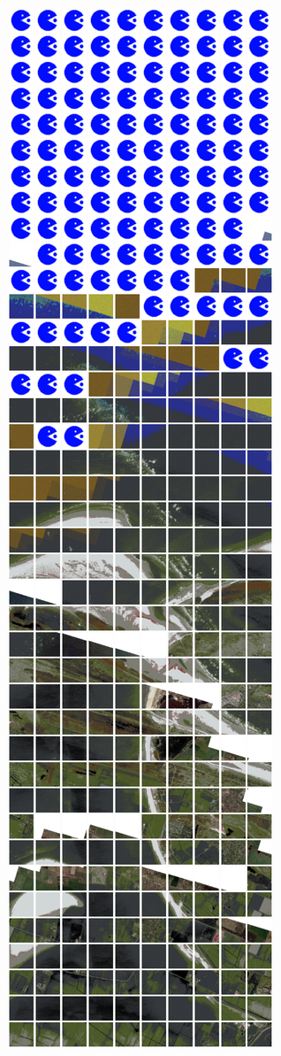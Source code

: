 <html>
<div>
<img src="https://github.com/HakkaTjakka/NL_TILE_MAP/blob/main/source.png" height="44" width="44">
<img src="https://github.com/HakkaTjakka/NL_TILE_MAP/blob/main/source.png" height="44" width="44">
<img src="https://github.com/HakkaTjakka/NL_TILE_MAP/blob/main/source.png" height="44" width="44">
<img src="https://github.com/HakkaTjakka/NL_TILE_MAP/blob/main/source.png" height="44" width="44">
<img src="https://github.com/HakkaTjakka/NL_TILE_MAP/blob/main/source.png" height="44" width="44">
<img src="https://github.com/HakkaTjakka/NL_TILE_MAP/blob/main/source.png" height="44" width="44">
<img src="https://github.com/HakkaTjakka/NL_TILE_MAP/blob/main/source.png" height="44" width="44">
<img src="https://github.com/HakkaTjakka/NL_TILE_MAP/blob/main/source.png" height="44" width="44">
<img src="https://github.com/HakkaTjakka/NL_TILE_MAP/blob/main/source.png" height="44" width="44">
<img src="https://github.com/HakkaTjakka/NL_TILE_MAP/blob/main/source.png" height="44" width="44">
<img src="https://github.com/HakkaTjakka/NL_TILE_MAP/blob/main/source.png" height="44" width="44">
<img src="https://github.com/HakkaTjakka/NL_TILE_MAP/blob/main/source.png" height="44" width="44">
<img src="https://github.com/HakkaTjakka/NL_TILE_MAP/blob/main/source.png" height="44" width="44">
<img src="https://github.com/HakkaTjakka/NL_TILE_MAP/blob/main/source.png" height="44" width="44">
<img src="https://github.com/HakkaTjakka/NL_TILE_MAP/blob/main/source.png" height="44" width="44">
<img src="https://github.com/HakkaTjakka/NL_TILE_MAP/blob/main/source.png" height="44" width="44">
<img src="https://github.com/HakkaTjakka/NL_TILE_MAP/blob/main/source.png" height="44" width="44">
<img src="https://github.com/HakkaTjakka/NL_TILE_MAP/blob/main/source.png" height="44" width="44">
<img src="https://github.com/HakkaTjakka/NL_TILE_MAP/blob/main/source.png" height="44" width="44">
<img src="https://github.com/HakkaTjakka/NL_TILE_MAP/blob/main/source.png" height="44" width="44">
<br>
<img src="https://github.com/HakkaTjakka/NL_TILE_MAP/blob/main/source.png" height="44" width="44">
<img src="https://github.com/HakkaTjakka/NL_TILE_MAP/blob/main/source.png" height="44" width="44">
<img src="https://github.com/HakkaTjakka/NL_TILE_MAP/blob/main/source.png" height="44" width="44">
<img src="https://github.com/HakkaTjakka/NL_TILE_MAP/blob/main/source.png" height="44" width="44">
<img src="https://github.com/HakkaTjakka/NL_TILE_MAP/blob/main/source.png" height="44" width="44">
<img src="https://github.com/HakkaTjakka/NL_TILE_MAP/blob/main/source.png" height="44" width="44">
<img src="https://github.com/HakkaTjakka/NL_TILE_MAP/blob/main/source.png" height="44" width="44">
<img src="https://github.com/HakkaTjakka/NL_TILE_MAP/blob/main/source.png" height="44" width="44">
<img src="https://github.com/HakkaTjakka/NL_TILE_MAP/blob/main/source.png" height="44" width="44">
<img src="https://github.com/HakkaTjakka/NL_TILE_MAP/blob/main/source.png" height="44" width="44">
<img src="https://github.com/HakkaTjakka/NL_TILE_MAP/blob/main/source.png" height="44" width="44">
<img src="https://github.com/HakkaTjakka/NL_TILE_MAP/blob/main/source.png" height="44" width="44">
<img src="https://github.com/HakkaTjakka/NL_TILE_MAP/blob/main/source.png" height="44" width="44">
<img src="https://github.com/HakkaTjakka/NL_TILE_MAP/blob/main/source.png" height="44" width="44">
<img src="https://github.com/HakkaTjakka/NL_TILE_MAP/blob/main/source.png" height="44" width="44">
<img src="https://github.com/HakkaTjakka/NL_TILE_MAP/blob/main/source.png" height="44" width="44">
<img src="https://github.com/HakkaTjakka/NL_TILE_MAP/blob/main/source.png" height="44" width="44">
<img src="https://github.com/HakkaTjakka/NL_TILE_MAP/blob/main/source.png" height="44" width="44">
<img src="https://github.com/HakkaTjakka/NL_TILE_MAP/blob/main/source.png" height="44" width="44">
<img src="https://github.com/HakkaTjakka/NL_TILE_MAP/blob/main/source.png" height="44" width="44">
<br>
<img src="https://github.com/HakkaTjakka/NL_TILE_MAP/blob/main/source.png" height="44" width="44">
<img src="https://github.com/HakkaTjakka/NL_TILE_MAP/blob/main/source.png" height="44" width="44">
<img src="https://github.com/HakkaTjakka/NL_TILE_MAP/blob/main/source.png" height="44" width="44">
<img src="https://github.com/HakkaTjakka/NL_TILE_MAP/blob/main/source.png" height="44" width="44">
<img src="https://github.com/HakkaTjakka/NL_TILE_MAP/blob/main/source.png" height="44" width="44">
<img src="https://github.com/HakkaTjakka/NL_TILE_MAP/blob/main/source.png" height="44" width="44">
<img src="https://github.com/HakkaTjakka/NL_TILE_MAP/blob/main/source.png" height="44" width="44">
<img src="https://github.com/HakkaTjakka/NL_TILE_MAP/blob/main/source.png" height="44" width="44">
<img src="https://github.com/HakkaTjakka/NL_TILE_MAP/blob/main/source.png" height="44" width="44">
<img src="https://github.com/HakkaTjakka/NL_TILE_MAP/blob/main/source.png" height="44" width="44">
<img src="https://github.com/HakkaTjakka/NL_TILE_MAP/blob/main/source.png" height="44" width="44">
<img src="https://github.com/HakkaTjakka/NL_TILE_MAP/blob/main/source.png" height="44" width="44">
<img src="https://github.com/HakkaTjakka/NL_TILE_MAP/blob/main/source.png" height="44" width="44">
<img src="https://github.com/HakkaTjakka/NL_TILE_MAP/blob/main/source.png" height="44" width="44">
<img src="https://github.com/HakkaTjakka/NL_TILE_MAP/blob/main/source.png" height="44" width="44">
<img src="https://github.com/HakkaTjakka/NL_TILE_MAP/blob/main/source.png" height="44" width="44">
<img src="https://github.com/HakkaTjakka/NL_TILE_MAP/blob/main/source.png" height="44" width="44">
<img src="https://github.com/HakkaTjakka/NL_TILE_MAP/blob/main/source.png" height="44" width="44">
<img src="https://github.com/HakkaTjakka/NL_TILE_MAP/blob/main/source.png" height="44" width="44">
<img src="https://github.com/HakkaTjakka/NL_TILE_MAP/blob/main/source.png" height="44" width="44">
<br>
<img src="https://github.com/HakkaTjakka/NL_TILE_MAP/blob/main/source.png" height="44" width="44">
<img src="https://github.com/HakkaTjakka/NL_TILE_MAP/blob/main/source.png" height="44" width="44">
<img src="https://github.com/HakkaTjakka/NL_TILE_MAP/blob/main/source.png" height="44" width="44">
<img src="https://github.com/HakkaTjakka/NL_TILE_MAP/blob/main/source.png" height="44" width="44">
<img src="https://github.com/HakkaTjakka/NL_TILE_MAP/blob/main/source.png" height="44" width="44">
<img src="https://github.com/HakkaTjakka/NL_TILE_MAP/blob/main/source.png" height="44" width="44">
<img src="https://github.com/HakkaTjakka/NL_TILE_MAP/blob/main/source.png" height="44" width="44">
<img src="https://github.com/HakkaTjakka/NL_TILE_MAP/blob/main/source.png" height="44" width="44">
<img src="https://github.com/HakkaTjakka/NL_TILE_MAP/blob/main/source.png" height="44" width="44">
<img src="https://github.com/HakkaTjakka/NL_TILE_MAP/blob/main/source.png" height="44" width="44">
<img src="https://github.com/HakkaTjakka/NL_TILE_MAP/blob/main/source.png" height="44" width="44">
<img src="https://github.com/HakkaTjakka/NL_TILE_MAP/blob/main/source.png" height="44" width="44">
<img src="https://github.com/HakkaTjakka/NL_TILE_MAP/blob/main/source.png" height="44" width="44">
<img src="https://github.com/HakkaTjakka/NL_TILE_MAP/blob/main/source.png" height="44" width="44">
<img src="https://github.com/HakkaTjakka/NL_TILE_MAP/blob/main/source.png" height="44" width="44">
<img src="https://github.com/HakkaTjakka/NL_TILE_MAP/blob/main/source.png" height="44" width="44">
<img src="https://github.com/HakkaTjakka/NL_TILE_MAP/blob/main/source.png" height="44" width="44">
<img src="https://github.com/HakkaTjakka/NL_TILE_MAP/blob/main/source.png" height="44" width="44">
<img src="https://github.com/HakkaTjakka/NL_TILE_MAP/blob/main/source.png" height="44" width="44">
<img src="https://github.com/HakkaTjakka/NL_TILE_MAP/blob/main/source.png" height="44" width="44">
<br>
<img src="https://github.com/HakkaTjakka/NL_TILE_MAP/blob/main/source.png" height="44" width="44">
<img src="https://github.com/HakkaTjakka/NL_TILE_MAP/blob/main/source.png" height="44" width="44">
<img src="https://github.com/HakkaTjakka/NL_TILE_MAP/blob/main/source.png" height="44" width="44">
<img src="https://github.com/HakkaTjakka/NL_TILE_MAP/blob/main/source.png" height="44" width="44">
<img src="https://github.com/HakkaTjakka/NL_TILE_MAP/blob/main/source.png" height="44" width="44">
<img src="https://github.com/HakkaTjakka/NL_TILE_MAP/blob/main/source.png" height="44" width="44">
<img src="https://github.com/HakkaTjakka/NL_TILE_MAP/blob/main/source.png" height="44" width="44">
<img src="https://github.com/HakkaTjakka/NL_TILE_MAP/blob/main/source.png" height="44" width="44">
<img src="https://github.com/HakkaTjakka/NL_TILE_MAP/blob/main/source.png" height="44" width="44">
<img src="https://github.com/HakkaTjakka/NL_TILE_MAP/blob/main/18/636/-1076/r.6369.-10756.png" height="44" width="44">
<img src="https://github.com/HakkaTjakka/NL_TILE_MAP/blob/main/18/637/-1076/r.6370.-10756.png" height="44" width="44">
<img src="https://github.com/HakkaTjakka/NL_TILE_MAP/blob/main/source.png" height="44" width="44">
<img src="https://github.com/HakkaTjakka/NL_TILE_MAP/blob/main/source.png" height="44" width="44">
<img src="https://github.com/HakkaTjakka/NL_TILE_MAP/blob/main/source.png" height="44" width="44">
<img src="https://github.com/HakkaTjakka/NL_TILE_MAP/blob/main/source.png" height="44" width="44">
<img src="https://github.com/HakkaTjakka/NL_TILE_MAP/blob/main/source.png" height="44" width="44">
<img src="https://github.com/HakkaTjakka/NL_TILE_MAP/blob/main/source.png" height="44" width="44">
<img src="https://github.com/HakkaTjakka/NL_TILE_MAP/blob/main/source.png" height="44" width="44">
<img src="https://github.com/HakkaTjakka/NL_TILE_MAP/blob/main/source.png" height="44" width="44">
<img src="https://github.com/HakkaTjakka/NL_TILE_MAP/blob/main/source.png" height="44" width="44">
<br>
<img src="https://github.com/HakkaTjakka/NL_TILE_MAP/blob/main/source.png" height="44" width="44">
<img src="https://github.com/HakkaTjakka/NL_TILE_MAP/blob/main/source.png" height="44" width="44">
<img src="https://github.com/HakkaTjakka/NL_TILE_MAP/blob/main/source.png" height="44" width="44">
<img src="https://github.com/HakkaTjakka/NL_TILE_MAP/blob/main/source.png" height="44" width="44">
<img src="https://github.com/HakkaTjakka/NL_TILE_MAP/blob/main/source.png" height="44" width="44">
<img src="https://github.com/HakkaTjakka/NL_TILE_MAP/blob/main/source.png" height="44" width="44">
<img src="https://github.com/HakkaTjakka/NL_TILE_MAP/blob/main/source.png" height="44" width="44">
<img src="https://github.com/HakkaTjakka/NL_TILE_MAP/blob/main/18/636/-1076/r.6367.-10755.png" height="44" width="44">
<img src="https://github.com/HakkaTjakka/NL_TILE_MAP/blob/main/18/636/-1076/r.6368.-10755.png" height="44" width="44">
<img src="https://github.com/HakkaTjakka/NL_TILE_MAP/blob/main/18/636/-1076/r.6369.-10755.png" height="44" width="44">
<img src="https://github.com/HakkaTjakka/NL_TILE_MAP/blob/main/18/637/-1076/r.6370.-10755.png" height="44" width="44">
<img src="https://github.com/HakkaTjakka/NL_TILE_MAP/blob/main/18/637/-1076/r.6371.-10755.png" height="44" width="44">
<img src="https://github.com/HakkaTjakka/NL_TILE_MAP/blob/main/18/637/-1076/r.6372.-10755.png" height="44" width="44">
<img src="https://github.com/HakkaTjakka/NL_TILE_MAP/blob/main/18/637/-1076/r.6373.-10755.png" height="44" width="44">
<img src="https://github.com/HakkaTjakka/NL_TILE_MAP/blob/main/18/637/-1076/r.6374.-10755.png" height="44" width="44">
<img src="https://github.com/HakkaTjakka/NL_TILE_MAP/blob/main/source.png" height="44" width="44">
<img src="https://github.com/HakkaTjakka/NL_TILE_MAP/blob/main/source.png" height="44" width="44">
<img src="https://github.com/HakkaTjakka/NL_TILE_MAP/blob/main/source.png" height="44" width="44">
<img src="https://github.com/HakkaTjakka/NL_TILE_MAP/blob/main/source.png" height="44" width="44">
<img src="https://github.com/HakkaTjakka/NL_TILE_MAP/blob/main/source.png" height="44" width="44">
<br>
<img src="https://github.com/HakkaTjakka/NL_TILE_MAP/blob/main/source.png" height="44" width="44">
<img src="https://github.com/HakkaTjakka/NL_TILE_MAP/blob/main/source.png" height="44" width="44">
<img src="https://github.com/HakkaTjakka/NL_TILE_MAP/blob/main/source.png" height="44" width="44">
<img src="https://github.com/HakkaTjakka/NL_TILE_MAP/blob/main/source.png" height="44" width="44">
<img src="https://github.com/HakkaTjakka/NL_TILE_MAP/blob/main/source.png" height="44" width="44">
<img src="https://github.com/HakkaTjakka/NL_TILE_MAP/blob/main/18/636/-1076/r.6365.-10754.png" height="44" width="44">
<img src="https://github.com/HakkaTjakka/NL_TILE_MAP/blob/main/18/636/-1076/r.6366.-10754.png" height="44" width="44">
<img src="https://github.com/HakkaTjakka/NL_TILE_MAP/blob/main/18/636/-1076/r.6367.-10754.png" height="44" width="44">
<img src="https://github.com/HakkaTjakka/NL_TILE_MAP/blob/main/18/636/-1076/r.6368.-10754.png" height="44" width="44">
<img src="https://github.com/HakkaTjakka/NL_TILE_MAP/blob/main/18/636/-1076/r.6369.-10754.png" height="44" width="44">
<img src="https://github.com/HakkaTjakka/NL_TILE_MAP/blob/main/18/637/-1076/r.6370.-10754.png" height="44" width="44">
<img src="https://github.com/HakkaTjakka/NL_TILE_MAP/blob/main/18/637/-1076/r.6371.-10754.png" height="44" width="44">
<img src="https://github.com/HakkaTjakka/NL_TILE_MAP/blob/main/18/637/-1076/r.6372.-10754.png" height="44" width="44">
<img src="https://github.com/HakkaTjakka/NL_TILE_MAP/blob/main/18/637/-1076/r.6373.-10754.png" height="44" width="44">
<img src="https://github.com/HakkaTjakka/NL_TILE_MAP/blob/main/18/637/-1076/r.6374.-10754.png" height="44" width="44">
<img src="https://github.com/HakkaTjakka/NL_TILE_MAP/blob/main/18/637/-1076/r.6375.-10754.png" height="44" width="44">
<img src="https://github.com/HakkaTjakka/NL_TILE_MAP/blob/main/18/637/-1076/r.6376.-10754.png" height="44" width="44">
<img src="https://github.com/HakkaTjakka/NL_TILE_MAP/blob/main/18/637/-1076/r.6377.-10754.png" height="44" width="44">
<img src="https://github.com/HakkaTjakka/NL_TILE_MAP/blob/main/source.png" height="44" width="44">
<img src="https://github.com/HakkaTjakka/NL_TILE_MAP/blob/main/source.png" height="44" width="44">
<br>
<img src="https://github.com/HakkaTjakka/NL_TILE_MAP/blob/main/source.png" height="44" width="44">
<img src="https://github.com/HakkaTjakka/NL_TILE_MAP/blob/main/source.png" height="44" width="44">
<img src="https://github.com/HakkaTjakka/NL_TILE_MAP/blob/main/source.png" height="44" width="44">
<img src="https://github.com/HakkaTjakka/NL_TILE_MAP/blob/main/18/636/-1076/r.6363.-10753.png" height="44" width="44">
<img src="https://github.com/HakkaTjakka/NL_TILE_MAP/blob/main/18/636/-1076/r.6364.-10753.png" height="44" width="44">
<img src="https://github.com/HakkaTjakka/NL_TILE_MAP/blob/main/18/636/-1076/r.6365.-10753.png" height="44" width="44">
<img src="https://github.com/HakkaTjakka/NL_TILE_MAP/blob/main/18/636/-1076/r.6366.-10753.png" height="44" width="44">
<img src="https://github.com/HakkaTjakka/NL_TILE_MAP/blob/main/18/636/-1076/r.6367.-10753.png" height="44" width="44">
<img src="https://github.com/HakkaTjakka/NL_TILE_MAP/blob/main/18/636/-1076/r.6368.-10753.png" height="44" width="44">
<img src="https://github.com/HakkaTjakka/NL_TILE_MAP/blob/main/18/636/-1076/r.6369.-10753.png" height="44" width="44">
<img src="https://github.com/HakkaTjakka/NL_TILE_MAP/blob/main/18/637/-1076/r.6370.-10753.png" height="44" width="44">
<img src="https://github.com/HakkaTjakka/NL_TILE_MAP/blob/main/18/637/-1076/r.6371.-10753.png" height="44" width="44">
<img src="https://github.com/HakkaTjakka/NL_TILE_MAP/blob/main/18/637/-1076/r.6372.-10753.png" height="44" width="44">
<img src="https://github.com/HakkaTjakka/NL_TILE_MAP/blob/main/18/637/-1076/r.6373.-10753.png" height="44" width="44">
<img src="https://github.com/HakkaTjakka/NL_TILE_MAP/blob/main/18/637/-1076/r.6374.-10753.png" height="44" width="44">
<img src="https://github.com/HakkaTjakka/NL_TILE_MAP/blob/main/18/637/-1076/r.6375.-10753.png" height="44" width="44">
<img src="https://github.com/HakkaTjakka/NL_TILE_MAP/blob/main/18/637/-1076/r.6376.-10753.png" height="44" width="44">
<img src="https://github.com/HakkaTjakka/NL_TILE_MAP/blob/main/18/637/-1076/r.6377.-10753.png" height="44" width="44">
<img src="https://github.com/HakkaTjakka/NL_TILE_MAP/blob/main/18/637/-1076/r.6378.-10753.png" height="44" width="44">
<img src="https://github.com/HakkaTjakka/NL_TILE_MAP/blob/main/18/637/-1076/r.6379.-10753.png" height="44" width="44">
<br>
<img src="https://github.com/HakkaTjakka/NL_TILE_MAP/blob/main/18/636/-1076/r.6360.-10752.png" height="44" width="44">
<img src="https://github.com/HakkaTjakka/NL_TILE_MAP/blob/main/source.png" height="44" width="44">
<img src="https://github.com/HakkaTjakka/NL_TILE_MAP/blob/main/source.png" height="44" width="44">
<img src="https://github.com/HakkaTjakka/NL_TILE_MAP/blob/main/18/636/-1076/r.6363.-10752.png" height="44" width="44">
<img src="https://github.com/HakkaTjakka/NL_TILE_MAP/blob/main/18/636/-1076/r.6364.-10752.png" height="44" width="44">
<img src="https://github.com/HakkaTjakka/NL_TILE_MAP/blob/main/18/636/-1076/r.6365.-10752.png" height="44" width="44">
<img src="https://github.com/HakkaTjakka/NL_TILE_MAP/blob/main/18/636/-1076/r.6366.-10752.png" height="44" width="44">
<img src="https://github.com/HakkaTjakka/NL_TILE_MAP/blob/main/18/636/-1076/r.6367.-10752.png" height="44" width="44">
<img src="https://github.com/HakkaTjakka/NL_TILE_MAP/blob/main/18/636/-1076/r.6368.-10752.png" height="44" width="44">
<img src="https://github.com/HakkaTjakka/NL_TILE_MAP/blob/main/18/636/-1076/r.6369.-10752.png" height="44" width="44">
<img src="https://github.com/HakkaTjakka/NL_TILE_MAP/blob/main/18/637/-1076/r.6370.-10752.png" height="44" width="44">
<img src="https://github.com/HakkaTjakka/NL_TILE_MAP/blob/main/18/637/-1076/r.6371.-10752.png" height="44" width="44">
<img src="https://github.com/HakkaTjakka/NL_TILE_MAP/blob/main/18/637/-1076/r.6372.-10752.png" height="44" width="44">
<img src="https://github.com/HakkaTjakka/NL_TILE_MAP/blob/main/18/637/-1076/r.6373.-10752.png" height="44" width="44">
<img src="https://github.com/HakkaTjakka/NL_TILE_MAP/blob/main/18/637/-1076/r.6374.-10752.png" height="44" width="44">
<img src="https://github.com/HakkaTjakka/NL_TILE_MAP/blob/main/18/637/-1076/r.6375.-10752.png" height="44" width="44">
<img src="https://github.com/HakkaTjakka/NL_TILE_MAP/blob/main/18/637/-1076/r.6376.-10752.png" height="44" width="44">
<img src="https://github.com/HakkaTjakka/NL_TILE_MAP/blob/main/18/637/-1076/r.6377.-10752.png" height="44" width="44">
<img src="https://github.com/HakkaTjakka/NL_TILE_MAP/blob/main/18/637/-1076/r.6378.-10752.png" height="44" width="44">
<img src="https://github.com/HakkaTjakka/NL_TILE_MAP/blob/main/18/637/-1076/r.6379.-10752.png" height="44" width="44">
<br>
<img src="https://github.com/HakkaTjakka/NL_TILE_MAP/blob/main/18/636/-1076/r.6360.-10751.png" height="44" width="44">
<img src="https://github.com/HakkaTjakka/NL_TILE_MAP/blob/main/18/636/-1076/r.6361.-10751.png" height="44" width="44">
<img src="https://github.com/HakkaTjakka/NL_TILE_MAP/blob/main/18/636/-1076/r.6362.-10751.png" height="44" width="44">
<img src="https://github.com/HakkaTjakka/NL_TILE_MAP/blob/main/18/636/-1076/r.6363.-10751.png" height="44" width="44">
<img src="https://github.com/HakkaTjakka/NL_TILE_MAP/blob/main/18/636/-1076/r.6364.-10751.png" height="44" width="44">
<img src="https://github.com/HakkaTjakka/NL_TILE_MAP/blob/main/18/636/-1076/r.6365.-10751.png" height="44" width="44">
<img src="https://github.com/HakkaTjakka/NL_TILE_MAP/blob/main/18/636/-1076/r.6366.-10751.png" height="44" width="44">
<img src="https://github.com/HakkaTjakka/NL_TILE_MAP/blob/main/18/636/-1076/r.6367.-10751.png" height="44" width="44">
<img src="https://github.com/HakkaTjakka/NL_TILE_MAP/blob/main/18/636/-1076/r.6368.-10751.png" height="44" width="44">
<img src="https://github.com/HakkaTjakka/NL_TILE_MAP/blob/main/18/636/-1076/r.6369.-10751.png" height="44" width="44">
<img src="https://github.com/HakkaTjakka/NL_TILE_MAP/blob/main/18/637/-1076/r.6370.-10751.png" height="44" width="44">
<img src="https://github.com/HakkaTjakka/NL_TILE_MAP/blob/main/18/637/-1076/r.6371.-10751.png" height="44" width="44">
<img src="https://github.com/HakkaTjakka/NL_TILE_MAP/blob/main/18/637/-1076/r.6372.-10751.png" height="44" width="44">
<img src="https://github.com/HakkaTjakka/NL_TILE_MAP/blob/main/18/637/-1076/r.6373.-10751.png" height="44" width="44">
<img src="https://github.com/HakkaTjakka/NL_TILE_MAP/blob/main/18/637/-1076/r.6374.-10751.png" height="44" width="44">
<img src="https://github.com/HakkaTjakka/NL_TILE_MAP/blob/main/18/637/-1076/r.6375.-10751.png" height="44" width="44">
<img src="https://github.com/HakkaTjakka/NL_TILE_MAP/blob/main/18/637/-1076/r.6376.-10751.png" height="44" width="44">
<img src="https://github.com/HakkaTjakka/NL_TILE_MAP/blob/main/18/637/-1076/r.6377.-10751.png" height="44" width="44">
<img src="https://github.com/HakkaTjakka/NL_TILE_MAP/blob/main/18/637/-1076/r.6378.-10751.png" height="44" width="44">
<img src="https://github.com/HakkaTjakka/NL_TILE_MAP/blob/main/18/637/-1076/r.6379.-10751.png" height="44" width="44">
<br>
<img src="https://github.com/HakkaTjakka/NL_TILE_MAP/blob/main/18/636/-1075/r.6360.-10750.png" height="44" width="44">
<img src="https://github.com/HakkaTjakka/NL_TILE_MAP/blob/main/18/636/-1075/r.6361.-10750.png" height="44" width="44">
<img src="https://github.com/HakkaTjakka/NL_TILE_MAP/blob/main/18/636/-1075/r.6362.-10750.png" height="44" width="44">
<img src="https://github.com/HakkaTjakka/NL_TILE_MAP/blob/main/18/636/-1075/r.6363.-10750.png" height="44" width="44">
<img src="https://github.com/HakkaTjakka/NL_TILE_MAP/blob/main/18/636/-1075/r.6364.-10750.png" height="44" width="44">
<img src="https://github.com/HakkaTjakka/NL_TILE_MAP/blob/main/18/636/-1075/r.6365.-10750.png" height="44" width="44">
<img src="https://github.com/HakkaTjakka/NL_TILE_MAP/blob/main/18/636/-1075/r.6366.-10750.png" height="44" width="44">
<img src="https://github.com/HakkaTjakka/NL_TILE_MAP/blob/main/18/636/-1075/r.6367.-10750.png" height="44" width="44">
<img src="https://github.com/HakkaTjakka/NL_TILE_MAP/blob/main/18/636/-1075/r.6368.-10750.png" height="44" width="44">
<img src="https://github.com/HakkaTjakka/NL_TILE_MAP/blob/main/18/636/-1075/r.6369.-10750.png" height="44" width="44">
<img src="https://github.com/HakkaTjakka/NL_TILE_MAP/blob/main/18/637/-1075/r.6370.-10750.png" height="44" width="44">
<img src="https://github.com/HakkaTjakka/NL_TILE_MAP/blob/main/18/637/-1075/r.6371.-10750.png" height="44" width="44">
<img src="https://github.com/HakkaTjakka/NL_TILE_MAP/blob/main/18/637/-1075/r.6372.-10750.png" height="44" width="44">
<img src="https://github.com/HakkaTjakka/NL_TILE_MAP/blob/main/18/637/-1075/r.6373.-10750.png" height="44" width="44">
<img src="https://github.com/HakkaTjakka/NL_TILE_MAP/blob/main/18/637/-1075/r.6374.-10750.png" height="44" width="44">
<img src="https://github.com/HakkaTjakka/NL_TILE_MAP/blob/main/18/637/-1075/r.6375.-10750.png" height="44" width="44">
<img src="https://github.com/HakkaTjakka/NL_TILE_MAP/blob/main/18/637/-1075/r.6376.-10750.png" height="44" width="44">
<img src="https://github.com/HakkaTjakka/NL_TILE_MAP/blob/main/18/637/-1075/r.6377.-10750.png" height="44" width="44">
<img src="https://github.com/HakkaTjakka/NL_TILE_MAP/blob/main/18/637/-1075/r.6378.-10750.png" height="44" width="44">
<img src="https://github.com/HakkaTjakka/NL_TILE_MAP/blob/main/18/637/-1075/r.6379.-10750.png" height="44" width="44">
<br>
<img src="https://github.com/HakkaTjakka/NL_TILE_MAP/blob/main/18/636/-1075/r.6360.-10749.png" height="44" width="44">
<img src="https://github.com/HakkaTjakka/NL_TILE_MAP/blob/main/18/636/-1075/r.6361.-10749.png" height="44" width="44">
<img src="https://github.com/HakkaTjakka/NL_TILE_MAP/blob/main/18/636/-1075/r.6362.-10749.png" height="44" width="44">
<img src="https://github.com/HakkaTjakka/NL_TILE_MAP/blob/main/18/636/-1075/r.6363.-10749.png" height="44" width="44">
<img src="https://github.com/HakkaTjakka/NL_TILE_MAP/blob/main/18/636/-1075/r.6364.-10749.png" height="44" width="44">
<img src="https://github.com/HakkaTjakka/NL_TILE_MAP/blob/main/18/636/-1075/r.6365.-10749.png" height="44" width="44">
<img src="https://github.com/HakkaTjakka/NL_TILE_MAP/blob/main/18/636/-1075/r.6366.-10749.png" height="44" width="44">
<img src="https://github.com/HakkaTjakka/NL_TILE_MAP/blob/main/18/636/-1075/r.6367.-10749.png" height="44" width="44">
<img src="https://github.com/HakkaTjakka/NL_TILE_MAP/blob/main/18/636/-1075/r.6368.-10749.png" height="44" width="44">
<img src="https://github.com/HakkaTjakka/NL_TILE_MAP/blob/main/18/636/-1075/r.6369.-10749.png" height="44" width="44">
<img src="https://github.com/HakkaTjakka/NL_TILE_MAP/blob/main/18/637/-1075/r.6370.-10749.png" height="44" width="44">
<img src="https://github.com/HakkaTjakka/NL_TILE_MAP/blob/main/18/637/-1075/r.6371.-10749.png" height="44" width="44">
<img src="https://github.com/HakkaTjakka/NL_TILE_MAP/blob/main/18/637/-1075/r.6372.-10749.png" height="44" width="44">
<img src="https://github.com/HakkaTjakka/NL_TILE_MAP/blob/main/18/637/-1075/r.6373.-10749.png" height="44" width="44">
<img src="https://github.com/HakkaTjakka/NL_TILE_MAP/blob/main/18/637/-1075/r.6374.-10749.png" height="44" width="44">
<img src="https://github.com/HakkaTjakka/NL_TILE_MAP/blob/main/18/637/-1075/r.6375.-10749.png" height="44" width="44">
<img src="https://github.com/HakkaTjakka/NL_TILE_MAP/blob/main/18/637/-1075/r.6376.-10749.png" height="44" width="44">
<img src="https://github.com/HakkaTjakka/NL_TILE_MAP/blob/main/18/637/-1075/r.6377.-10749.png" height="44" width="44">
<img src="https://github.com/HakkaTjakka/NL_TILE_MAP/blob/main/18/637/-1075/r.6378.-10749.png" height="44" width="44">
<img src="https://github.com/HakkaTjakka/NL_TILE_MAP/blob/main/18/637/-1075/r.6379.-10749.png" height="44" width="44">
<br>
<img src="https://github.com/HakkaTjakka/NL_TILE_MAP/blob/main/18/636/-1075/r.6360.-10748.png" height="44" width="44">
<img src="https://github.com/HakkaTjakka/NL_TILE_MAP/blob/main/18/636/-1075/r.6361.-10748.png" height="44" width="44">
<img src="https://github.com/HakkaTjakka/NL_TILE_MAP/blob/main/18/636/-1075/r.6362.-10748.png" height="44" width="44">
<img src="https://github.com/HakkaTjakka/NL_TILE_MAP/blob/main/18/636/-1075/r.6363.-10748.png" height="44" width="44">
<img src="https://github.com/HakkaTjakka/NL_TILE_MAP/blob/main/18/636/-1075/r.6364.-10748.png" height="44" width="44">
<img src="https://github.com/HakkaTjakka/NL_TILE_MAP/blob/main/18/636/-1075/r.6365.-10748.png" height="44" width="44">
<img src="https://github.com/HakkaTjakka/NL_TILE_MAP/blob/main/18/636/-1075/r.6366.-10748.png" height="44" width="44">
<img src="https://github.com/HakkaTjakka/NL_TILE_MAP/blob/main/18/636/-1075/r.6367.-10748.png" height="44" width="44">
<img src="https://github.com/HakkaTjakka/NL_TILE_MAP/blob/main/18/636/-1075/r.6368.-10748.png" height="44" width="44">
<img src="https://github.com/HakkaTjakka/NL_TILE_MAP/blob/main/18/636/-1075/r.6369.-10748.png" height="44" width="44">
<img src="https://github.com/HakkaTjakka/NL_TILE_MAP/blob/main/18/637/-1075/r.6370.-10748.png" height="44" width="44">
<img src="https://github.com/HakkaTjakka/NL_TILE_MAP/blob/main/18/637/-1075/r.6371.-10748.png" height="44" width="44">
<img src="https://github.com/HakkaTjakka/NL_TILE_MAP/blob/main/18/637/-1075/r.6372.-10748.png" height="44" width="44">
<img src="https://github.com/HakkaTjakka/NL_TILE_MAP/blob/main/18/637/-1075/r.6373.-10748.png" height="44" width="44">
<img src="https://github.com/HakkaTjakka/NL_TILE_MAP/blob/main/18/637/-1075/r.6374.-10748.png" height="44" width="44">
<img src="https://github.com/HakkaTjakka/NL_TILE_MAP/blob/main/18/637/-1075/r.6375.-10748.png" height="44" width="44">
<img src="https://github.com/HakkaTjakka/NL_TILE_MAP/blob/main/18/637/-1075/r.6376.-10748.png" height="44" width="44">
<img src="https://github.com/HakkaTjakka/NL_TILE_MAP/blob/main/18/637/-1075/r.6377.-10748.png" height="44" width="44">
<img src="https://github.com/HakkaTjakka/NL_TILE_MAP/blob/main/18/637/-1075/r.6378.-10748.png" height="44" width="44">
<img src="https://github.com/HakkaTjakka/NL_TILE_MAP/blob/main/18/637/-1075/r.6379.-10748.png" height="44" width="44">
<br>
<img src="https://github.com/HakkaTjakka/NL_TILE_MAP/blob/main/18/636/-1075/r.6360.-10747.png" height="44" width="44">
<img src="https://github.com/HakkaTjakka/NL_TILE_MAP/blob/main/18/636/-1075/r.6361.-10747.png" height="44" width="44">
<img src="https://github.com/HakkaTjakka/NL_TILE_MAP/blob/main/18/636/-1075/r.6362.-10747.png" height="44" width="44">
<img src="https://github.com/HakkaTjakka/NL_TILE_MAP/blob/main/18/636/-1075/r.6363.-10747.png" height="44" width="44">
<img src="https://github.com/HakkaTjakka/NL_TILE_MAP/blob/main/18/636/-1075/r.6364.-10747.png" height="44" width="44">
<img src="https://github.com/HakkaTjakka/NL_TILE_MAP/blob/main/18/636/-1075/r.6365.-10747.png" height="44" width="44">
<img src="https://github.com/HakkaTjakka/NL_TILE_MAP/blob/main/18/636/-1075/r.6366.-10747.png" height="44" width="44">
<img src="https://github.com/HakkaTjakka/NL_TILE_MAP/blob/main/18/636/-1075/r.6367.-10747.png" height="44" width="44">
<img src="https://github.com/HakkaTjakka/NL_TILE_MAP/blob/main/18/636/-1075/r.6368.-10747.png" height="44" width="44">
<img src="https://github.com/HakkaTjakka/NL_TILE_MAP/blob/main/18/636/-1075/r.6369.-10747.png" height="44" width="44">
<img src="https://github.com/HakkaTjakka/NL_TILE_MAP/blob/main/18/637/-1075/r.6370.-10747.png" height="44" width="44">
<img src="https://github.com/HakkaTjakka/NL_TILE_MAP/blob/main/18/637/-1075/r.6371.-10747.png" height="44" width="44">
<img src="https://github.com/HakkaTjakka/NL_TILE_MAP/blob/main/18/637/-1075/r.6372.-10747.png" height="44" width="44">
<img src="https://github.com/HakkaTjakka/NL_TILE_MAP/blob/main/18/637/-1075/r.6373.-10747.png" height="44" width="44">
<img src="https://github.com/HakkaTjakka/NL_TILE_MAP/blob/main/18/637/-1075/r.6374.-10747.png" height="44" width="44">
<img src="https://github.com/HakkaTjakka/NL_TILE_MAP/blob/main/18/637/-1075/r.6375.-10747.png" height="44" width="44">
<img src="https://github.com/HakkaTjakka/NL_TILE_MAP/blob/main/18/637/-1075/r.6376.-10747.png" height="44" width="44">
<img src="https://github.com/HakkaTjakka/NL_TILE_MAP/blob/main/18/637/-1075/r.6377.-10747.png" height="44" width="44">
<img src="https://github.com/HakkaTjakka/NL_TILE_MAP/blob/main/18/637/-1075/r.6378.-10747.png" height="44" width="44">
<img src="https://github.com/HakkaTjakka/NL_TILE_MAP/blob/main/18/637/-1075/r.6379.-10747.png" height="44" width="44">
<br>
<img src="https://github.com/HakkaTjakka/NL_TILE_MAP/blob/main/18/636/-1075/r.6360.-10746.png" height="44" width="44">
<img src="https://github.com/HakkaTjakka/NL_TILE_MAP/blob/main/18/636/-1075/r.6361.-10746.png" height="44" width="44">
<img src="https://github.com/HakkaTjakka/NL_TILE_MAP/blob/main/18/636/-1075/r.6362.-10746.png" height="44" width="44">
<img src="https://github.com/HakkaTjakka/NL_TILE_MAP/blob/main/18/636/-1075/r.6363.-10746.png" height="44" width="44">
<img src="https://github.com/HakkaTjakka/NL_TILE_MAP/blob/main/18/636/-1075/r.6364.-10746.png" height="44" width="44">
<img src="https://github.com/HakkaTjakka/NL_TILE_MAP/blob/main/18/636/-1075/r.6365.-10746.png" height="44" width="44">
<img src="https://github.com/HakkaTjakka/NL_TILE_MAP/blob/main/18/636/-1075/r.6366.-10746.png" height="44" width="44">
<img src="https://github.com/HakkaTjakka/NL_TILE_MAP/blob/main/18/636/-1075/r.6367.-10746.png" height="44" width="44">
<img src="https://github.com/HakkaTjakka/NL_TILE_MAP/blob/main/18/636/-1075/r.6368.-10746.png" height="44" width="44">
<img src="https://github.com/HakkaTjakka/NL_TILE_MAP/blob/main/18/636/-1075/r.6369.-10746.png" height="44" width="44">
<img src="https://github.com/HakkaTjakka/NL_TILE_MAP/blob/main/18/637/-1075/r.6370.-10746.png" height="44" width="44">
<img src="https://github.com/HakkaTjakka/NL_TILE_MAP/blob/main/18/637/-1075/r.6371.-10746.png" height="44" width="44">
<img src="https://github.com/HakkaTjakka/NL_TILE_MAP/blob/main/18/637/-1075/r.6372.-10746.png" height="44" width="44">
<img src="https://github.com/HakkaTjakka/NL_TILE_MAP/blob/main/18/637/-1075/r.6373.-10746.png" height="44" width="44">
<img src="https://github.com/HakkaTjakka/NL_TILE_MAP/blob/main/18/637/-1075/r.6374.-10746.png" height="44" width="44">
<img src="https://github.com/HakkaTjakka/NL_TILE_MAP/blob/main/18/637/-1075/r.6375.-10746.png" height="44" width="44">
<img src="https://github.com/HakkaTjakka/NL_TILE_MAP/blob/main/18/637/-1075/r.6376.-10746.png" height="44" width="44">
<img src="https://github.com/HakkaTjakka/NL_TILE_MAP/blob/main/18/637/-1075/r.6377.-10746.png" height="44" width="44">
<img src="https://github.com/HakkaTjakka/NL_TILE_MAP/blob/main/18/637/-1075/r.6378.-10746.png" height="44" width="44">
<img src="https://github.com/HakkaTjakka/NL_TILE_MAP/blob/main/18/637/-1075/r.6379.-10746.png" height="44" width="44">
<br>
<img src="https://github.com/HakkaTjakka/NL_TILE_MAP/blob/main/18/636/-1075/r.6360.-10745.png" height="44" width="44">
<img src="https://github.com/HakkaTjakka/NL_TILE_MAP/blob/main/18/636/-1075/r.6361.-10745.png" height="44" width="44">
<img src="https://github.com/HakkaTjakka/NL_TILE_MAP/blob/main/18/636/-1075/r.6362.-10745.png" height="44" width="44">
<img src="https://github.com/HakkaTjakka/NL_TILE_MAP/blob/main/18/636/-1075/r.6363.-10745.png" height="44" width="44">
<img src="https://github.com/HakkaTjakka/NL_TILE_MAP/blob/main/18/636/-1075/r.6364.-10745.png" height="44" width="44">
<img src="https://github.com/HakkaTjakka/NL_TILE_MAP/blob/main/18/636/-1075/r.6365.-10745.png" height="44" width="44">
<img src="https://github.com/HakkaTjakka/NL_TILE_MAP/blob/main/18/636/-1075/r.6366.-10745.png" height="44" width="44">
<img src="https://github.com/HakkaTjakka/NL_TILE_MAP/blob/main/18/636/-1075/r.6367.-10745.png" height="44" width="44">
<img src="https://github.com/HakkaTjakka/NL_TILE_MAP/blob/main/18/636/-1075/r.6368.-10745.png" height="44" width="44">
<img src="https://github.com/HakkaTjakka/NL_TILE_MAP/blob/main/18/636/-1075/r.6369.-10745.png" height="44" width="44">
<img src="https://github.com/HakkaTjakka/NL_TILE_MAP/blob/main/18/637/-1075/r.6370.-10745.png" height="44" width="44">
<img src="https://github.com/HakkaTjakka/NL_TILE_MAP/blob/main/18/637/-1075/r.6371.-10745.png" height="44" width="44">
<img src="https://github.com/HakkaTjakka/NL_TILE_MAP/blob/main/18/637/-1075/r.6372.-10745.png" height="44" width="44">
<img src="https://github.com/HakkaTjakka/NL_TILE_MAP/blob/main/18/637/-1075/r.6373.-10745.png" height="44" width="44">
<img src="https://github.com/HakkaTjakka/NL_TILE_MAP/blob/main/18/637/-1075/r.6374.-10745.png" height="44" width="44">
<img src="https://github.com/HakkaTjakka/NL_TILE_MAP/blob/main/18/637/-1075/r.6375.-10745.png" height="44" width="44">
<img src="https://github.com/HakkaTjakka/NL_TILE_MAP/blob/main/18/637/-1075/r.6376.-10745.png" height="44" width="44">
<img src="https://github.com/HakkaTjakka/NL_TILE_MAP/blob/main/18/637/-1075/r.6377.-10745.png" height="44" width="44">
<img src="https://github.com/HakkaTjakka/NL_TILE_MAP/blob/main/18/637/-1075/r.6378.-10745.png" height="44" width="44">
<img src="https://github.com/HakkaTjakka/NL_TILE_MAP/blob/main/18/637/-1075/r.6379.-10745.png" height="44" width="44">
<br>
<img src="https://github.com/HakkaTjakka/NL_TILE_MAP/blob/main/18/636/-1075/r.6360.-10744.png" height="44" width="44">
<img src="https://github.com/HakkaTjakka/NL_TILE_MAP/blob/main/18/636/-1075/r.6361.-10744.png" height="44" width="44">
<img src="https://github.com/HakkaTjakka/NL_TILE_MAP/blob/main/18/636/-1075/r.6362.-10744.png" height="44" width="44">
<img src="https://github.com/HakkaTjakka/NL_TILE_MAP/blob/main/18/636/-1075/r.6363.-10744.png" height="44" width="44">
<img src="https://github.com/HakkaTjakka/NL_TILE_MAP/blob/main/18/636/-1075/r.6364.-10744.png" height="44" width="44">
<img src="https://github.com/HakkaTjakka/NL_TILE_MAP/blob/main/18/636/-1075/r.6365.-10744.png" height="44" width="44">
<img src="https://github.com/HakkaTjakka/NL_TILE_MAP/blob/main/18/636/-1075/r.6366.-10744.png" height="44" width="44">
<img src="https://github.com/HakkaTjakka/NL_TILE_MAP/blob/main/18/636/-1075/r.6367.-10744.png" height="44" width="44">
<img src="https://github.com/HakkaTjakka/NL_TILE_MAP/blob/main/18/636/-1075/r.6368.-10744.png" height="44" width="44">
<img src="https://github.com/HakkaTjakka/NL_TILE_MAP/blob/main/18/636/-1075/r.6369.-10744.png" height="44" width="44">
<img src="https://github.com/HakkaTjakka/NL_TILE_MAP/blob/main/18/637/-1075/r.6370.-10744.png" height="44" width="44">
<img src="https://github.com/HakkaTjakka/NL_TILE_MAP/blob/main/18/637/-1075/r.6371.-10744.png" height="44" width="44">
<img src="https://github.com/HakkaTjakka/NL_TILE_MAP/blob/main/18/637/-1075/r.6372.-10744.png" height="44" width="44">
<img src="https://github.com/HakkaTjakka/NL_TILE_MAP/blob/main/18/637/-1075/r.6373.-10744.png" height="44" width="44">
<img src="https://github.com/HakkaTjakka/NL_TILE_MAP/blob/main/18/637/-1075/r.6374.-10744.png" height="44" width="44">
<img src="https://github.com/HakkaTjakka/NL_TILE_MAP/blob/main/18/637/-1075/r.6375.-10744.png" height="44" width="44">
<img src="https://github.com/HakkaTjakka/NL_TILE_MAP/blob/main/18/637/-1075/r.6376.-10744.png" height="44" width="44">
<img src="https://github.com/HakkaTjakka/NL_TILE_MAP/blob/main/18/637/-1075/r.6377.-10744.png" height="44" width="44">
<img src="https://github.com/HakkaTjakka/NL_TILE_MAP/blob/main/18/637/-1075/r.6378.-10744.png" height="44" width="44">
<img src="https://github.com/HakkaTjakka/NL_TILE_MAP/blob/main/18/637/-1075/r.6379.-10744.png" height="44" width="44">
<br>
<img src="https://github.com/HakkaTjakka/NL_TILE_MAP/blob/main/18/636/-1075/r.6360.-10743.png" height="44" width="44">
<img src="https://github.com/HakkaTjakka/NL_TILE_MAP/blob/main/18/636/-1075/r.6361.-10743.png" height="44" width="44">
<img src="https://github.com/HakkaTjakka/NL_TILE_MAP/blob/main/18/636/-1075/r.6362.-10743.png" height="44" width="44">
<img src="https://github.com/HakkaTjakka/NL_TILE_MAP/blob/main/18/636/-1075/r.6363.-10743.png" height="44" width="44">
<img src="https://github.com/HakkaTjakka/NL_TILE_MAP/blob/main/18/636/-1075/r.6364.-10743.png" height="44" width="44">
<img src="https://github.com/HakkaTjakka/NL_TILE_MAP/blob/main/18/636/-1075/r.6365.-10743.png" height="44" width="44">
<img src="https://github.com/HakkaTjakka/NL_TILE_MAP/blob/main/18/636/-1075/r.6366.-10743.png" height="44" width="44">
<img src="https://github.com/HakkaTjakka/NL_TILE_MAP/blob/main/18/636/-1075/r.6367.-10743.png" height="44" width="44">
<img src="https://github.com/HakkaTjakka/NL_TILE_MAP/blob/main/18/636/-1075/r.6368.-10743.png" height="44" width="44">
<img src="https://github.com/HakkaTjakka/NL_TILE_MAP/blob/main/18/636/-1075/r.6369.-10743.png" height="44" width="44">
<img src="https://github.com/HakkaTjakka/NL_TILE_MAP/blob/main/18/637/-1075/r.6370.-10743.png" height="44" width="44">
<img src="https://github.com/HakkaTjakka/NL_TILE_MAP/blob/main/18/637/-1075/r.6371.-10743.png" height="44" width="44">
<img src="https://github.com/HakkaTjakka/NL_TILE_MAP/blob/main/18/637/-1075/r.6372.-10743.png" height="44" width="44">
<img src="https://github.com/HakkaTjakka/NL_TILE_MAP/blob/main/18/637/-1075/r.6373.-10743.png" height="44" width="44">
<img src="https://github.com/HakkaTjakka/NL_TILE_MAP/blob/main/18/637/-1075/r.6374.-10743.png" height="44" width="44">
<img src="https://github.com/HakkaTjakka/NL_TILE_MAP/blob/main/18/637/-1075/r.6375.-10743.png" height="44" width="44">
<img src="https://github.com/HakkaTjakka/NL_TILE_MAP/blob/main/18/637/-1075/r.6376.-10743.png" height="44" width="44">
<img src="https://github.com/HakkaTjakka/NL_TILE_MAP/blob/main/18/637/-1075/r.6377.-10743.png" height="44" width="44">
<img src="https://github.com/HakkaTjakka/NL_TILE_MAP/blob/main/18/637/-1075/r.6378.-10743.png" height="44" width="44">
<img src="https://github.com/HakkaTjakka/NL_TILE_MAP/blob/main/18/637/-1075/r.6379.-10743.png" height="44" width="44">
<br>
<img src="https://github.com/HakkaTjakka/NL_TILE_MAP/blob/main/18/636/-1075/r.6360.-10742.png" height="44" width="44">
<img src="https://github.com/HakkaTjakka/NL_TILE_MAP/blob/main/18/636/-1075/r.6361.-10742.png" height="44" width="44">
<img src="https://github.com/HakkaTjakka/NL_TILE_MAP/blob/main/18/636/-1075/r.6362.-10742.png" height="44" width="44">
<img src="https://github.com/HakkaTjakka/NL_TILE_MAP/blob/main/18/636/-1075/r.6363.-10742.png" height="44" width="44">
<img src="https://github.com/HakkaTjakka/NL_TILE_MAP/blob/main/18/636/-1075/r.6364.-10742.png" height="44" width="44">
<img src="https://github.com/HakkaTjakka/NL_TILE_MAP/blob/main/18/636/-1075/r.6365.-10742.png" height="44" width="44">
<img src="https://github.com/HakkaTjakka/NL_TILE_MAP/blob/main/18/636/-1075/r.6366.-10742.png" height="44" width="44">
<img src="https://github.com/HakkaTjakka/NL_TILE_MAP/blob/main/18/636/-1075/r.6367.-10742.png" height="44" width="44">
<img src="https://github.com/HakkaTjakka/NL_TILE_MAP/blob/main/18/636/-1075/r.6368.-10742.png" height="44" width="44">
<img src="https://github.com/HakkaTjakka/NL_TILE_MAP/blob/main/18/636/-1075/r.6369.-10742.png" height="44" width="44">
<img src="https://github.com/HakkaTjakka/NL_TILE_MAP/blob/main/18/637/-1075/r.6370.-10742.png" height="44" width="44">
<img src="https://github.com/HakkaTjakka/NL_TILE_MAP/blob/main/18/637/-1075/r.6371.-10742.png" height="44" width="44">
<img src="https://github.com/HakkaTjakka/NL_TILE_MAP/blob/main/18/637/-1075/r.6372.-10742.png" height="44" width="44">
<img src="https://github.com/HakkaTjakka/NL_TILE_MAP/blob/main/18/637/-1075/r.6373.-10742.png" height="44" width="44">
<img src="https://github.com/HakkaTjakka/NL_TILE_MAP/blob/main/18/637/-1075/r.6374.-10742.png" height="44" width="44">
<img src="https://github.com/HakkaTjakka/NL_TILE_MAP/blob/main/18/637/-1075/r.6375.-10742.png" height="44" width="44">
<img src="https://github.com/HakkaTjakka/NL_TILE_MAP/blob/main/18/637/-1075/r.6376.-10742.png" height="44" width="44">
<img src="https://github.com/HakkaTjakka/NL_TILE_MAP/blob/main/18/637/-1075/r.6377.-10742.png" height="44" width="44">
<img src="https://github.com/HakkaTjakka/NL_TILE_MAP/blob/main/18/637/-1075/r.6378.-10742.png" height="44" width="44">
<img src="https://github.com/HakkaTjakka/NL_TILE_MAP/blob/main/18/637/-1075/r.6379.-10742.png" height="44" width="44">
<br>
<img src="https://github.com/HakkaTjakka/NL_TILE_MAP/blob/main/18/636/-1075/r.6360.-10741.png" height="44" width="44">
<img src="https://github.com/HakkaTjakka/NL_TILE_MAP/blob/main/18/636/-1075/r.6361.-10741.png" height="44" width="44">
<img src="https://github.com/HakkaTjakka/NL_TILE_MAP/blob/main/18/636/-1075/r.6362.-10741.png" height="44" width="44">
<img src="https://github.com/HakkaTjakka/NL_TILE_MAP/blob/main/18/636/-1075/r.6363.-10741.png" height="44" width="44">
<img src="https://github.com/HakkaTjakka/NL_TILE_MAP/blob/main/18/636/-1075/r.6364.-10741.png" height="44" width="44">
<img src="https://github.com/HakkaTjakka/NL_TILE_MAP/blob/main/18/636/-1075/r.6365.-10741.png" height="44" width="44">
<img src="https://github.com/HakkaTjakka/NL_TILE_MAP/blob/main/18/636/-1075/r.6366.-10741.png" height="44" width="44">
<img src="https://github.com/HakkaTjakka/NL_TILE_MAP/blob/main/18/636/-1075/r.6367.-10741.png" height="44" width="44">
<img src="https://github.com/HakkaTjakka/NL_TILE_MAP/blob/main/18/636/-1075/r.6368.-10741.png" height="44" width="44">
<img src="https://github.com/HakkaTjakka/NL_TILE_MAP/blob/main/18/636/-1075/r.6369.-10741.png" height="44" width="44">
<img src="https://github.com/HakkaTjakka/NL_TILE_MAP/blob/main/18/637/-1075/r.6370.-10741.png" height="44" width="44">
<img src="https://github.com/HakkaTjakka/NL_TILE_MAP/blob/main/18/637/-1075/r.6371.-10741.png" height="44" width="44">
<img src="https://github.com/HakkaTjakka/NL_TILE_MAP/blob/main/18/637/-1075/r.6372.-10741.png" height="44" width="44">
<img src="https://github.com/HakkaTjakka/NL_TILE_MAP/blob/main/18/637/-1075/r.6373.-10741.png" height="44" width="44">
<img src="https://github.com/HakkaTjakka/NL_TILE_MAP/blob/main/18/637/-1075/r.6374.-10741.png" height="44" width="44">
<img src="https://github.com/HakkaTjakka/NL_TILE_MAP/blob/main/18/637/-1075/r.6375.-10741.png" height="44" width="44">
<img src="https://github.com/HakkaTjakka/NL_TILE_MAP/blob/main/18/637/-1075/r.6376.-10741.png" height="44" width="44">
<img src="https://github.com/HakkaTjakka/NL_TILE_MAP/blob/main/18/637/-1075/r.6377.-10741.png" height="44" width="44">
<img src="https://github.com/HakkaTjakka/NL_TILE_MAP/blob/main/18/637/-1075/r.6378.-10741.png" height="44" width="44">
<img src="https://github.com/HakkaTjakka/NL_TILE_MAP/blob/main/18/637/-1075/r.6379.-10741.png" height="44" width="44">
<br>
</div>
</html>
